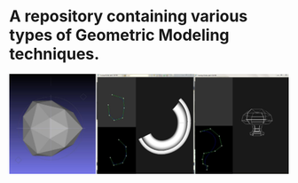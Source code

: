 # A repository containing various types of Geometric Modeling techniques.


![plot](./img/geom_modeling.png)